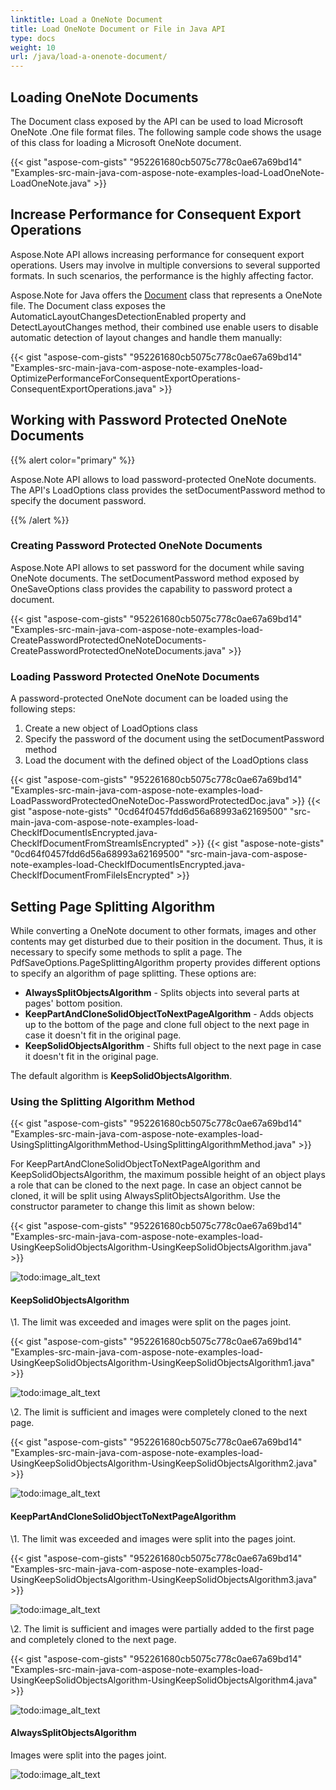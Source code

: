 ```yaml
---
linktitle: Load a OneNote Document
title: Load OneNote Document or File in Java API
type: docs
weight: 10
url: /java/load-a-onenote-document/
---
```



## **Loading OneNote Documents**
The Document class exposed by the API can be used to load Microsoft OneNote .One file format files. The following sample code shows the usage of this class for loading a Microsoft OneNote document.

{{< gist "aspose-com-gists" "952261680cb5075c778c0ae67a69bd14" "Examples-src-main-java-com-aspose-note-examples-load-LoadOneNote-LoadOneNote.java" >}}
## **Increase Performance for Consequent Export Operations**
Aspose.Note API allows increasing performance for consequent export operations. Users may involve in multiple conversions to several supported formats. In such scenarios, the performance is the highly affecting factor.

Aspose.Note for Java offers the [Document](https://apireference.aspose.com/note/java/com.aspose.note/Document) class that represents a OneNote file. The Document class exposes the AutomaticLayoutChangesDetectionEnabled property and DetectLayoutChanges method, their combined use enable users to disable automatic detection of layout changes and handle them manually:

{{< gist "aspose-com-gists" "952261680cb5075c778c0ae67a69bd14" "Examples-src-main-java-com-aspose-note-examples-load-OptimizePerformanceForConsequentExportOperations-ConsequentExportOperations.java" >}}
## **Working with Password Protected OneNote Documents**
{{% alert color="primary" %}} 

Aspose.Note API allows to load password-protected OneNote documents. The API's LoadOptions class provides the setDocumentPassword method to specify the document password.

{{% /alert %}} 
### **Creating Password Protected OneNote Documents**
Aspose.Note API allows to set password for the document while saving OneNote documents. The setDocumentPassword method exposed by OneSaveOptions class provides the capability to password protect a document.

{{< gist "aspose-com-gists" "952261680cb5075c778c0ae67a69bd14" "Examples-src-main-java-com-aspose-note-examples-load-CreatePasswordProtectedOneNoteDocuments-CreatePasswordProtectedOneNoteDocuments.java" >}}


### **Loading Password Protected OneNote Documents**
A password-protected OneNote document can be loaded using the following steps:

1. Create a new object of LoadOptions class
1. Specify the password of the document using the setDocumentPassword method
1. Load the document with the defined object of the LoadOptions class

{{< gist "aspose-com-gists" "952261680cb5075c778c0ae67a69bd14" "Examples-src-main-java-com-aspose-note-examples-load-LoadPasswordProtectedOneNoteDoc-PasswordProtectedDoc.java" >}}
{{< gist "aspose-note-gists" "0cd64f0457fdd6d56a68993a62169500" "src-main-java-com-aspose-note-examples-load-CheckIfDocumentIsEncrypted.java-CheckIfDocumentFromStreamIsEncrypted" >}}
{{< gist "aspose-note-gists" "0cd64f0457fdd6d56a68993a62169500" "src-main-java-com-aspose-note-examples-load-CheckIfDocumentIsEncrypted.java-CheckIfDocumentFromFileIsEncrypted" >}}
## **Setting Page Splitting Algorithm**
While converting a OneNote document to other formats, images and other contents may get disturbed due to their position in the document. Thus, it is necessary to specify some methods to split a page. The PdfSaveOptions.PageSplittingAlgorithm property provides different options to specify an algorithm of page splitting. These options are:

- **AlwaysSplitObjectsAlgorithm** - Splits objects into several parts at pages' bottom position.
- **KeepPartAndCloneSolidObjectToNextPageAlgorithm** - Adds objects up to the bottom of the page and clone full object to the next page in case it doesn't fit in the original page.
- **KeepSolidObjectsAlgorithm** - Shifts full object to the next page in case it doesn't fit in the original page.

The default algorithm is **KeepSolidObjectsAlgorithm**.
### **Using the Splitting Algorithm Method**
{{< gist "aspose-com-gists" "952261680cb5075c778c0ae67a69bd14" "Examples-src-main-java-com-aspose-note-examples-load-UsingSplittingAlgorithmMethod-UsingSplittingAlgorithmMethod.java" >}}


For KeepPartAndCloneSolidObjectToNextPageAlgorithm and KeepSolidObjectsAlgorithm, the maximum possible height of an object plays a role that can be cloned to the next page. In case an object cannot be cloned, it will be split using AlwaysSplitObjectsAlgorithm. Use the constructor parameter to change this limit as shown below:

{{< gist "aspose-com-gists" "952261680cb5075c778c0ae67a69bd14" "Examples-src-main-java-com-aspose-note-examples-load-UsingKeepSolidObjectsAlgorithm-UsingKeepSolidObjectsAlgorithm.java" >}}

![todo:image_alt_text](load-a-onenote-document_1.png)
#### **KeepSolidObjectsAlgorithm**
\1. The limit was exceeded and images were split on the pages joint.

{{< gist "aspose-com-gists" "952261680cb5075c778c0ae67a69bd14" "Examples-src-main-java-com-aspose-note-examples-load-UsingKeepSolidObjectsAlgorithm-UsingKeepSolidObjectsAlgorithm1.java" >}}

![todo:image_alt_text](load-a-onenote-document_2.png)


\2. The limit is sufficient and images were completely cloned to the next page.

{{< gist "aspose-com-gists" "952261680cb5075c778c0ae67a69bd14" "Examples-src-main-java-com-aspose-note-examples-load-UsingKeepSolidObjectsAlgorithm-UsingKeepSolidObjectsAlgorithm2.java" >}}

![todo:image_alt_text](load-a-onenote-document_3.png)
#### **KeepPartAndCloneSolidObjectToNextPageAlgorithm**
\1. The limit was exceeded and images were split into the pages joint.

{{< gist "aspose-com-gists" "952261680cb5075c778c0ae67a69bd14" "Examples-src-main-java-com-aspose-note-examples-load-UsingKeepSolidObjectsAlgorithm-UsingKeepSolidObjectsAlgorithm3.java" >}}

![todo:image_alt_text](load-a-onenote-document_4.png)


\2. The limit is sufficient and images were partially added to the first page and completely cloned to the next page.

{{< gist "aspose-com-gists" "952261680cb5075c778c0ae67a69bd14" "Examples-src-main-java-com-aspose-note-examples-load-UsingKeepSolidObjectsAlgorithm-UsingKeepSolidObjectsAlgorithm4.java" >}}

![todo:image_alt_text](load-a-onenote-document_5.png)
#### **AlwaysSplitObjectsAlgorithm**
Images were split into the pages joint.

![todo:image_alt_text](load-a-onenote-document_1.png)
